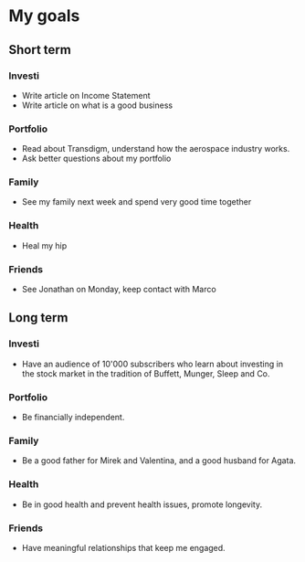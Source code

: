 # My goals


## Short term

### Investi

- Write article on Income Statement
- Write article on what is a good business

### Portfolio

- Read about Transdigm, understand how the aerospace industry works.
- Ask better questions about my portfolio

### Family

- See my family next week and spend very good time together

### Health
- Heal my hip


### Friends
- See Jonathan on Monday, keep contact with Marco




## Long term

### Investi
- Have an audience of 10'000 subscribers who learn about investing in the stock market in the tradition of Buffett, Munger, Sleep and Co.

### Portfolio
- Be financially independent.

### Family
- Be a good father for Mirek and Valentina, and a good husband for Agata.

### Health
- Be in good health and prevent health issues, promote longevity.

### Friends
- Have meaningful relationships that keep me engaged.




